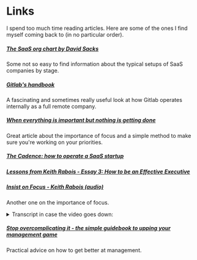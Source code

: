 # Links

I spend too much time reading articles. Here are some of the ones I find myself coming back to (in no particular order).
<!-- from:@Corentin Smith has:link -figma -github -linear -metabaseapp -notion -datadoghq -google -dashdoc -hubspot -spotify -zoom -->

##### [The SaaS org chart by David Sacks](https://sacks.substack.com/p/the-saas-org-chart)  

Some not so easy to find information about the typical setups of SaaS companies by stage.

##### [Gitlab's handbook](https://about.gitlab.com/handbook/) 

A fascinating and sometimes really useful look at how Gitlab operates internally as a full remote company.

##### [When everything is important but nothing is getting done](https://sharedphysics.com/everything-is-important/)

Great article about the importance of focus and a simple method to make sure you're working on your priorities.

##### [The Cadence: how to operate a SaaS startup](https://medium.com/craft-ventures/the-cadence-how-to-operate-a-saas-startup-436aa8099e8)



##### [Lessons from Keith Rabois - Essay 3: How to be an Effective Executive](https://delian.io/lessons-3)

##### [Insist on Focus - Keith Rabois (audio)](https://www.youtube.com/watch?v=fcohHIJr6Ns)

Another one on the importance of focus.

<details>
  <summary>
    Transcript in case the video goes down:
  </summary>

  One of the fundamental lessons I learned from Peter Thiel at PayPal was the value of focus. And Peter had this somewhat absurd but classically Peter way of insisting on focus which is that he would only allow every employee to work on one thing and every executive to speak about one thing at a time. He distributed this focus throughout the entire organization so everybody was assigned exactly one thing and that was the only thing you're allowed to work on, the only thing you're allowed to report back to him about.
  
  My top initiatives shifted around over the years, but I'll give you a few. One was initially a Visa/Mastercard really hated us. We were operating at the edge of their rules at the time, and my number one problem was to stop Mastercard particularly, but Visa a bit, from killing us. And so, until I had that that risk taken off the table, Peter didn't want to hear about any of my other ideas.
      
  And then, once we put Visa/Mastercard into a pretty stable place, then eBay also wanted to kill us. Wasn't very happy with us processing 70% of the payments on their platform, so that was my my next problem.
      
  Then 9/11 happened in the U.S Treasury Department promulgated regulations which would have required us, among other things, to collect social security numbers from all of our buyers, which would have suppressed our payment volumes substantially. So then my number one initiative became convincing the treasury department to not promulgate these regulations right post 9/11.
      
  At some point we also needed to diversify our revenue off of eBay, so that became another initiative for me that one I did not solve that well, which somewhat led to us eventually agreeing to be acquired. I had another uh number one problem which was there's this publication called the Red Herring had published this on set of unflattering articles about us, and how to fix that and rebuild the communications team.
      
  So Peter would constantly just assign me new things. He didn't like the terms of our financial services relationship with the vendors that we were using, so I took on that team and fixed the economics of those relationships, et cetera, et cetera, but they were not done in parallel. They're basically sequential.
      
  The reason why this was such a successful strategy is that most people, perhaps all people, tend to substitute from a plus problems that are very difficult, very difficult to solve, to b plus problems which you know a solution to or you know a pat you understand a path to solve.
      
  So you have a checklist every morning. Imagine waking up a lot of people write checklists of things to accomplish. Most people have an a plus problem but they don't know the solution, so they procrastinate on that solution and then they go down the checklist to the second or third initiative where they know the answer and they'll go solve those problems and cross them all off.
      
  The problem is if your entire organization is always solving the second, third, or fourth most important thing, you never solve the first. And so Peter's technique of forcing people to only work on one thing meant everybody had to work on the a-plus problems.
      
  And if every part of the organization once in a while can solve a problem that the rest of the world thinks is impossible, you wind up with an iconic company that the world's never seen before.

</details>


##### [Stop overcomplicating it - the simple guidebook to upping your management game](https://review.firstround.com/stop-overcomplicating-it-the-simple-guidebook-to-upping-your-management-game)

Practical advice on how to get better at management.